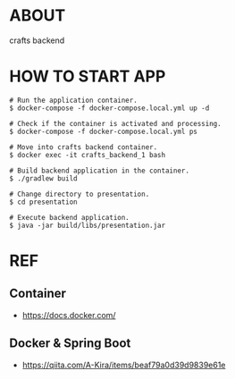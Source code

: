 # ABOUT
crafts backend

# HOW TO START APP
```shell
# Run the application container.
$ docker-compose -f docker-compose.local.yml up -d

# Check if the container is activated and processing.
$ docker-compose -f docker-compose.local.yml ps

# Move into crafts backend container.
$ docker exec -it crafts_backend_1 bash

# Build backend application in the container.
$ ./gradlew build

# Change directory to presentation.
$ cd presentation

# Execute backend application.
$ java -jar build/libs/presentation.jar
```

# REF
## Container
- https://docs.docker.com/

## Docker & Spring Boot
- https://qiita.com/A-Kira/items/beaf79a0d39d9839e61e
